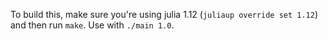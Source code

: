 To build this, make sure you're using julia 1.12 (`juliaup override set 1.12`) and then run `make`.
Use with `./main 1.0`.
